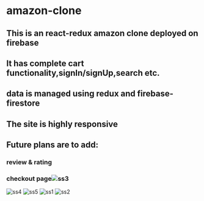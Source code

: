 # amazon-clone

## This is an react-redux amazon clone deployed on firebase
## It has complete cart functionality,signIn/signUp,search etc.
## data is managed using redux and firebase-firestore
## The site is highly responsive

## Future plans are to add:
### review & rating
### checkout page![ss3](https://user-images.githubusercontent.com/63608377/131140621-54929b80-748c-4619-8df8-cd8d3b0f5b97.jpg)
![ss4](https://user-images.githubusercontent.com/63608377/131140644-3ec982e1-643a-4f26-83dc-bb37a2f6c411.jpg)
![ss5](https://user-images.githubusercontent.com/63608377/131140653-7ba72ccf-ac17-48cb-9a16-7ad66b26067c.jpg)
![ss1](https://user-images.githubusercontent.com/63608377/131140662-3943b128-ee23-45a7-b1fa-defac9389d49.jpg)
![ss2](https://user-images.githubusercontent.com/63608377/131140673-7578237e-ba62-49fb-a778-05f2fc8367ea.jpg)
